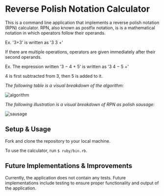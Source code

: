 # Reverse Polish Notation Calculator

This is a command line application that implements a reverse polish notation (RPN) calculator. 
RPN, also known as postfix notation, is is a mathematical notation in which operators follow their operands.

Ex. '3+3' is written as '3 3 +'

If there are multiple operations, operators are given immediately after their second operands.

Ex. The expression written '3 − 4 + 5' is written as '3 4 − 5 +' 

4 is first subtracted from 3, then 5 is added to it. 

*The following table is a visual breakdown of the algorithm:*

![algorithm](https://github.com/sarahsakordaniels/rpn_calculator/blob/media/algorithm.png)


*The following illustration is a visual breakdown of RPN as polish sausage:*

![sausage](https://github.com/sarahsakordaniels/rpn_calculator/blob/media/sausage.png)

## Setup & Usage

Fork and clone the repository to your local machine.

To use the calculator, run `$ ruby/bin.rb`. 


## Future Implementations & Improvements

Currently, the application does not contain any tests. Future implementations include testing to ensure proper functionality and output of the application.
